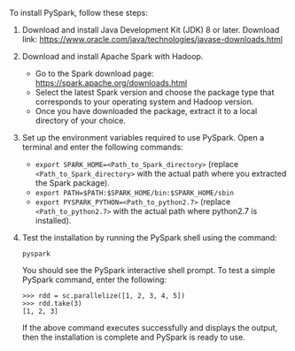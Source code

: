 To install PySpark, follow these steps:

1. Download and install Java Development Kit (JDK) 8 or later.
   Download link: https://www.oracle.com/java/technologies/javase-downloads.html

2. Download and install Apache Spark with Hadoop.

   - Go to the Spark download page: https://spark.apache.org/downloads.html
   - Select the latest Spark version and choose the package type that corresponds to your operating system and Hadoop version.
   - Once you have downloaded the package, extract it to a local directory of your choice.

3. Set up the environment variables required to use PySpark. Open a terminal and enter the following commands:

   - `export SPARK_HOME=<Path_to_Spark_directory>` (replace `<Path_to_Spark_directory>` with the actual path where you extracted the Spark package).
   - `export PATH=$PATH:$SPARK_HOME/bin:$SPARK_HOME/sbin`
   - `export PYSPARK_PYTHON=<Path_to_python2.7>` (replace `<Path_to_python2.7>` with the actual path where python2.7 is installed).

4. Test the installation by running the PySpark shell using the command:

   ```
   pyspark
   ```

   You should see the PySpark interactive shell prompt. To test a simple PySpark command, enter the following:

   ```
   >>> rdd = sc.parallelize([1, 2, 3, 4, 5])
   >>> rdd.take(3)
   [1, 2, 3]
   ```

   If the above command executes successfully and displays the output, then the installation is complete and PySpark is ready to use.